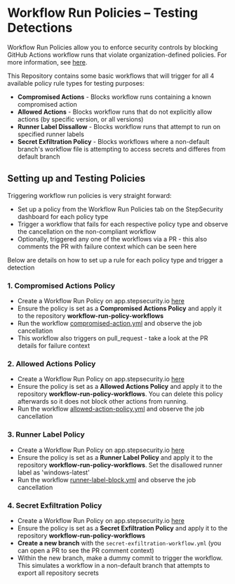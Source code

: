 # Workflow Run Policies – Testing Detections
 
Workflow Run Policies allow you to enforce security controls by blocking GitHub Actions workflow runs that violate organization-defined policies. For more information, see [here](https://docs.stepsecurity.io/workflow-run-policies). 

This Repository contains some basic workflows that will trigger for all 4 available policy rule types for testing purposes:

* **Compromised Actions** - Blocks workflow runs containing a known compromised action
* **Allowed Actions** - Blocks workflow runs that do not explicitly allow actions (by specific version, or all versions)
* **Runner Label Dissallow** - Blocks workflow runs that attempt to run on specified runner labels
* **Secret Exfiltration Policy** - Blocks workflows where a non-default branch's workflow file is attempting to access secrets and differes from default branch

## Setting up and Testing Policies
Triggering workflow run policies is very straight forward:
* Set up a policy from the Workflow Run Policies tab on the StepSecurity dashboard for each policy type
* Trigger a workflow that fails for each respective policy type and observe the cancellation on the non-compliant workflow
* Optionally, triggered any one of the workflows via a PR - this also comments the PR with failure context which can be seen here

Below are details on how to set up a rule for each policy type and trigger a detection

### 1. Compromised Actions Policy 
* Create a Workflow Run Policy on app.stepsecurity.io [here]()
* Ensure the policy is set as a **Compromised Actions Policy** and apply it to the repository **workflow-run-policy-workflows**
* Run the workflow [compromised-action.yml]() and observe the job cancellation
* This workflow also triggers on pull_request - take a look at the PR details for failure context 

### 2. Allowed Actions Policy
* Create a Workflow Run Policy on app.stepsecurity.io [here]()
* Ensure the policy is set as a **Allowed Actions Policy** and apply it to the repository **workflow-run-policy-workflows**. You can delete this policy afterwards so it does not block other actions from running. 
* Run the workflow [allowed-action-policy.yml]() and observe the job cancellation

### 3. Runner Label Policy 
* Create a Workflow Run Policy on app.stepsecurity.io [here]()
* Ensure the policy is set as a **Runner Label Policy** and apply it to the repository **workflow-run-policy-workflows**. Set the disallowed runner label as 'windows-latest'
* Run the workflow [runner-label-block.yml]() and observe the job cancellation

### 4. Secret Exfiltration Policy
* Create a Workflow Run Policy on app.stepsecurity.io [here]()
* Ensure the policy is set as a **Secret Exfiltration Policy** and apply it to the repository **workflow-run-policy-workflows**
* **Create a new branch** with the `secret-exfiltration-workflow.yml` (you can open a PR to see the PR comment context)
* Within the new branch, make a dummy commit to trigger the workflow. This simulates a workflow in a non-default branch that attempts to export all repository secrets


 

 

 

 
